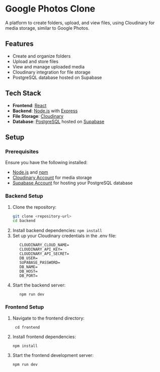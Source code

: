 # Google Photos Clone

A platform to create folders, upload, and view files, using Cloudinary for media storage, similar to Google Photos.

## Features

- Create and organize folders
- Upload and store files
- View and manage uploaded media
- Cloudinary integration for file storage
- PostgreSQL database hosted on Supabase

## Tech Stack

- **Frontend**: [React](https://reactjs.org/)
- **Backend**: [Node.js](https://nodejs.org/) with [Express](https://expressjs.com/)
- **File Storage**: [Cloudinary](https://cloudinary.com/)
- **Database**: [PostgreSQL](https://www.postgresql.org/) hosted on [Supabase](https://supabase.io/)


## Setup

### Prerequisites

Ensure you have the following installed:

- [Node.js](https://nodejs.org/) and [npm](https://www.npmjs.com/)
- [Cloudinary Account](https://cloudinary.com/) for media storage
- [Supabase Account](https://supabase.io/) for hosting your PostgreSQL database

### Backend Setup

1. Clone the repository:
   ```bash
   git clone <repository-url>
   cd backend
   ```
2. Install backend dependencies:  ```
  npm install ```
3. Set up your Cloudinary credentials in the .env file:
   ```
      CLOUDINARY_CLOUD_NAME=
      CLOUDINARY_API_KEY=
      CLOUDINARY_API_SECRET=
      DB_USER= 
      SUPABASE_PASSWORD=
      DB_NAME=
      DB_HOST=
      DB_PORT=
   ```
4. Start the backend server:
   ```
      npm run dev
   ```

### Frontend Setup
1. Navigate to the frontend directory:
   ```
    cd frontend
   ```
2. Install frontend dependencies:
   ```
   npm install
   ```
3. Start the frontend development server:
   ```
   npm run dev
   ```
 

